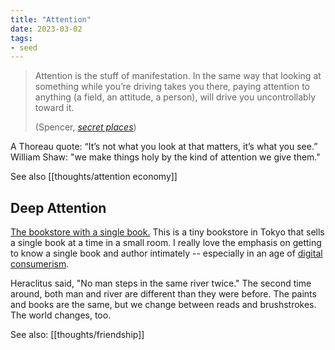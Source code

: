 ```yaml
---
title: "Attention"
date: 2023-03-02
tags:
- seed
---
```


> Attention is the stuff of manifestation. In the same way that looking at something while you’re driving takes you there, paying attention to anything (a field, an attitude, a person), will drive you uncontrollably toward it.
> 
> (Spencer, *[secret places](https://spencerchang.substack.com/p/secret-places)*)

A Thoreau quote: “It’s not what you look at that matters, it’s what you see.” William Shaw: "we make things holy by the kind of attention we give them."

See also [[thoughts/attention economy]]

## Deep Attention
[The bookstore with a single book.](https://www.takram.com/projects/a-single-room-with-a-single-book-morioka-shoten/) This is a tiny bookstore in Tokyo that sells a single book at a time in a small room. I really love the emphasis on getting to know a single book and author intimately -- especially in an age of [digital consumerism](thoughts/attention%20economy.md).

Heraclitus said, "No man steps in the same river twice." The second time around, both man and river are different than they were before. The paints and books are the same, but we change between reads and brushstrokes. The world changes, too.

See also: [[thoughts/friendship]]